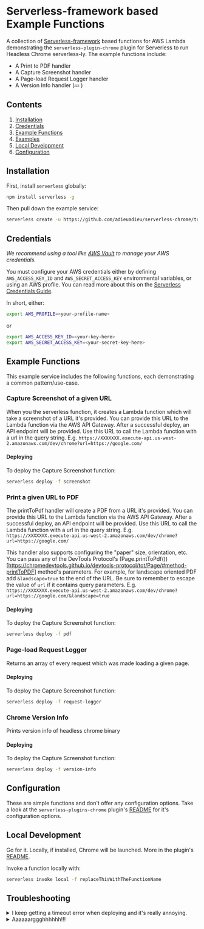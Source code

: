 # Serverless-framework based Example Functions

A collection of [Serverless-framework](https://github.com/serverless/serverless) based functions for AWS Lambda demonstrating the `serverless-plugin-chrome` plugin for Serverless to run Headless Chrome serverless-ly. The example functions include:
  - A Print to PDF handler
  - A Capture Screenshot handler
  - A Page-load Request Logger handler
  - A Version Info handler (💤 )


## Contents
1. [Installation](#installation)
1. [Credentials](#credentials)
1. [Example Functions](#example-functions)
1. [Examples](#examples)
1. [Local Development](#local-development)
1. [Configuration](#configuration)


## Installation

First, install `serverless` globally:

```bash
npm install serverless -g
```

Then pull down the example service:

```bash
serverless create -u https://github.com/adieuadieu/serverless-chrome/tree/master/serverless-chrome/examples/serverless-framework/aws
```


## Credentials

_We recommend using a tool like [AWS Vault](https://github.com/99designs/aws-vault) to manage your AWS credentials._

You must configure your AWS credentials either by defining `AWS_ACCESS_KEY_ID` and `AWS_SECRET_ACCESS_KEY` environmental variables, or using an AWS profile. You can read more about this on the [Serverless Credentials Guide](https://serverless.com/framework/docs/providers/aws/guide/credentials/).

In short, either:

```bash
export AWS_PROFILE=<your-profile-name>
```

or

```bash
export AWS_ACCESS_KEY_ID=<your-key-here>
export AWS_SECRET_ACCESS_KEY=<your-secret-key-here>
```


## Example Functions

This example service includes the following functions, each demonstrating a common pattern/use-case.


### Capture Screenshot of a given URL
 When you the serverless function, it creates a Lambda function which will take a screenshot of a URL it's provided. You can provide this URL to the Lambda function via the AWS API Gateway. After a successful deploy, an API endpoint will be provided. Use this URL to call the Lambda function with a url in the query string. E.g. `https://XXXXXXX.execute-api.us-west-2.amazonaws.com/dev/chrome?url=https://google.com/`

#### Deploying

To deploy the Capture Screenshot function:

```bash
serverless deploy -f screenshot
```

### Print a given URL to PDF
The printToPdf handler will create a PDF from a URL it's provided. You can provide this URL to the Lambda function via the AWS API Gateway. After a successful deploy, an API endpoint will be provided. Use this URL to call the Lambda function with a url in the query string. E.g. `https://XXXXXXX.execute-api.us-west-2.amazonaws.com/dev/chrome?url=https://google.com/`

This handler also supports configuring the "paper" size, orientation, etc. You can pass any of the DevTools Protocol's (Page.printToPdf())[https://chromedevtools.github.io/devtools-protocol/tot/Page/#method-printToPDF] method's parameters. For example, for landscape oriented PDF add `&landscape=true` to the end of the URL. Be sure to remember to escape the value of `url` if it contains query parameters. E.g. `https://XXXXXXX.execute-api.us-west-2.amazonaws.com/dev/chrome?url=https://google.com/&landscape=true`

#### Deploying

To deploy the Capture Screenshot function:

```bash
serverless deploy -f pdf
```


### Page-load Request Logger
Returns an array of every request which was made loading a given page.

#### Deploying

To deploy the Capture Screenshot function:

```bash
serverless deploy -f request-logger
```


### Chrome Version Info
 Prints version info of headless chrome binary

#### Deploying

To deploy the Capture Screenshot function:

```bash
serverless deploy -f version-info
```

## Configuration

These are simple functions and don't offer any configuration options. Take a look at the `serverless-plugins-chrome` plugin's [README](https://github.com/adieuadieu/serverless-chrome/tree/master/packages/serverless-plugin) for it's configuration options.


## Local Development

Go for it. Locally, if installed, Chrome will be launched. More in the plugin's [README](https://github.com/adieuadieu/serverless-chrome/tree/master/packages/serverless-plugin).

Invoke a function locally with:

```bash
serverless invoke local -f replaceThisWithTheFunctionName
```


## Troubleshooting

<details id="ts-aws-client-timeout">
  <summary>I keep getting a timeout error when deploying and it's really annoying.</summary>

  Indeed, that is annoying. I've had the same problem, and so that's why it's now here in this troubleshooting section. This may be an issue in the underlying AWS SDK when using a slower Internet connection. Try changing the `AWS_CLIENT_TIMEOUT` environment variable to a higher value. For example, in your command prompt enter the following and try deploying again:

```bash
export AWS_CLIENT_TIMEOUT=3000000
```
</details>

<details id="ts-argh">
  <summary>Aaaaaarggghhhhhh!!!</summary>

  Uuurrrggghhhhhh! Have you tried [filing an Issue](https://github.com/adieuadieu/serverless-chrome/issues/new)?
</details>
